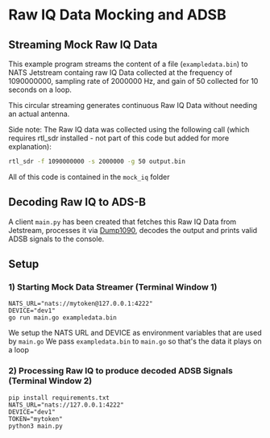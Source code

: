 # Raw IQ Data Mocking and ADSB

## Streaming Mock Raw IQ Data

This example program streams the content of a file (`exampledata.bin`) to NATS Jetstream containg raw IQ Data collected at the frequency of 1090000000, sampling rate of 2000000 Hz, and gain of 50 collected for 10 seconds on a loop.

This circular streaming generates continuous Raw IQ Data without needing an actual antenna.

Side note: The Raw IQ data was collected using the following call (which requires rtl_sdr installed - not part of this code but added for more explanation):
```bash
rtl_sdr -f 1090000000 -s 2000000 -g 50 output.bin
```

All of this code is contained in the `mock_iq` folder

## Decoding Raw IQ to ADS-B

A client `main.py` has been created that fetches this Raw IQ Data from Jetstream, processes it via [Dump1090](https://github.com/antirez/dump1090), decodes the output and prints valid ADSB signals to the console.

## Setup

### 1) Starting Mock Data Streamer (Terminal Window 1)
```
NATS_URL="nats://mytoken@127.0.0.1:4222"
DEVICE="dev1"
go run main.go exampledata.bin
```

We setup the NATS URL and DEVICE as environment variables that are used by `main.go`
We pass `exampledata.bin` to `main.go` so that's the data it plays on a loop

### 2) Processing Raw IQ to produce decoded ADSB Signals (Terminal Window 2)

```
pip install requirements.txt
NATS_URL="nats://127.0.0.1:4222"
DEVICE="dev1"
TOKEN="mytoken"
python3 main.py
```